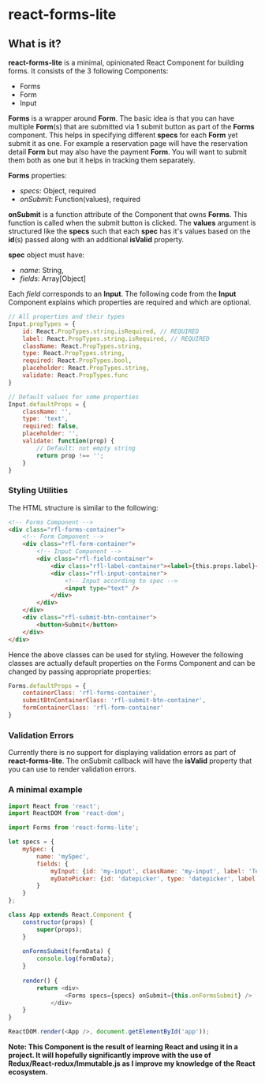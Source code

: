 # react-forms-lite

## What is it?
**react-forms-lite** is a minimal, opinionated React Component for building forms. It consists of the 3 following Components:
 - Forms
 - Form
 - Input

**Forms** is a wrapper around **Form**. The basic idea is that you can have multiple **Form**(s) that are submitted via 1 submit button as part of the **Forms** component. This helps in specifying different **specs** for each **Form** yet submit it as one. For example a reservation page will have the reservation detail **Form** but may also have the payment **Form**. You will want to submit them both as one but it helps in tracking them separately.

**Forms** properties:
 - *specs*: Object, required
 - *onSubmit*: Function(values), required

**onSubmit** is a function attribute of the Component that owns **Forms**. This function is called when the submit button is clicked. The **values** argument is structured like the **specs** such that each **spec** has it's values based on the **id**(s) passed along with an additional **isValid** property.
 
**spec** object must have:
 - *name*: String,
 - *fields*: Array[Object]


Each *field* corresponds to an **Input**. The following code from the **Input** Component explains which properties are required and which are optional.

```javascript
// All properties and their types
Input.propTypes = {
    id: React.PropTypes.string.isRequired, // REQUIRED
    label: React.PropTypes.string.isRequired, // REQUIRED
    className: React.PropTypes.string,
    type: React.PropTypes.string,
    required: React.PropTypes.bool,
    placeholder: React.PropTypes.string,
    validate: React.PropTypes.func
}

// Default values for some properties
Input.defaultProps = {
    className: '',
    type: 'text',
    required: false,
    placeholder: '',
    validate: function(prop) {
        // Default: not empty string
        return prop !== '';
    }
}
```

### Styling Utilities
The HTML structure is similar to the following:

```HTML
<!-- Forms Component -->
<div class="rfl-forms-container">
    <!-- Form Component -->
    <div class="rfl-form-container">
        <!-- Input Component -->
        <div class="rfl-field-container">
            <div class="rfl-label-container"><label>{this.props.label}</label></div>
            <div class="rfl-input-container">
                <!-- Input according to spec -->
                <input type="text" />
            </div>
        </div>
    </div>
    <div class="rfl-submit-btn-container">
        <button>Submit</button>
    </div>
</div>
```

Hence the above classes can be used for styling. However the following classes are actually default properties on the Forms Component and can be changed by passing appropriate properties:

```javascript
Forms.defaultProps = {
    containerClass: 'rfl-forms-container',
    submitBtnContainerClass: 'rfl-submit-btn-container',
    formContainerClass: 'rfl-form-container'
}
```

### Validation Errors
Currently there is no support for displaying validation errors as part of **react-forms-lite**. The onSubmit callback will have the **isValid** property that you can use to render validation errors.

### A minimal example
```javascript
import React from 'react';
import ReactDOM from 'react-dom';

import Forms from 'react-forms-lite';

let specs = {
    mySpec: {
        name: 'mySpec',
        fields: {
            myInput: {id: 'my-input', className: 'my-input', label: 'Text Field'},
            myDatePicker: {id: 'datepicker', type: 'datepicker', label: 'DatePicker'}
        }
    }
};

class App extends React.Component {
    constructor(props) {
        super(props);
    }
    
    onFormsSubmit(formData) {
        console.log(formData);
    }
    
    render() {
        return <div>
                <Forms specs={specs} onSubmit={this.onFormsSubmit} />
            </div>
    }
}

ReactDOM.render(<App />, document.getElementById('app'));
```

**Note: This Component is the result of learning React and using it in a project. It will hopefully significantly improve with
the use of Redux/React-redux/Immutable.js as I improve my knowledge of the React ecosystem.**


